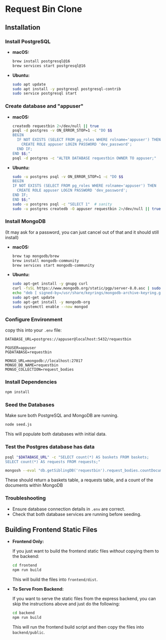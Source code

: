 # Request Bin Clone

## Installation

### Install PostgreSQL

- **macOS:**

  ```sh
  brew install postgresql@16
  brew services start postgresql@16
  ```

- **Ubuntu:**

  ```sh
  sudo apt update
  sudo apt install -y postgresql postgresql-contrib
  sudo service postgresql start
  ```

### Create database and "appuser"

- **macOS:**

  ```sh
  createdb requestbin 2>/dev/null || true
  psql -d postgres -v ON_ERROR_STOP=1 -c "DO $$
  BEGIN
    IF NOT EXISTS (SELECT FROM pg_roles WHERE rolname='appuser') THEN
      CREATE ROLE appuser LOGIN PASSWORD 'dev_password';
    END IF;
  END $$;"
  psql -d postgres -c "ALTER DATABASE requestbin OWNER TO appuser;"
  ```

- **Ubuntu:**

  ```sh
  sudo -u postgres psql -v ON_ERROR_STOP=1 -c "DO $$
  BEGIN
  IF NOT EXISTS (SELECT FROM pg_roles WHERE rolname='appuser') THEN
    CREATE ROLE appuser LOGIN PASSWORD 'dev_password';
  END IF;
  END $$;"
  sudo -u postgres psql -c "SELECT 1"  # sanity
  sudo -u postgres createdb -O appuser requestbin 2>/dev/null || true
  ```

### Install MongoDB

(It may ask for a password, you can just cancel out of that and it should still install)

- **macOS:**

  ```sh
  brew tap mongodb/brew
  brew install mongodb-community
  brew services start mongodb-community
  ```

- **Ubuntu:**

  ```sh
  sudo apt-get install -y gnupg curl
  curl -fsSL https://www.mongodb.org/static/pgp/server-8.0.asc | sudo gpg --dearmor -o /usr/share/keyrings/mongodb-archive-keyring.gpg
  echo "deb [ signed-by=/usr/share/keyrings/mongodb-archive-keyring.gpg ] https://repo.mongodb.org/apt/ubuntu $(lsb_release -cs)/mongodb-org/8.0 multiverse" | sudo tee /etc/apt/sources.list.d/mongodb-org-8.0.list
  sudo apt-get update
  sudo apt-get install -y mongodb-org
  sudo systemctl enable --now mongod
  ```

### Configure Environment

copy this into your `.env` file:

```text
DATABASE_URL=postgres://appuser@localhost:5432/requestbin

PGUSER=appuser
PGDATABASE=requestbin

MONGO_URL=mongodb://localhost:27017
MONGO_DB_NAME=requestbin
MONGO_COLLECTION=request_bodies
```

### Install Dependencies

```sh
npm install
```

### Seed the Databases

Make sure both PostgreSQL and MongoDB are running.

```sh
node seed.js
```

This will populate both databases with initial data.

### Test the Postgres database has data

```sh
psql "$DATABASE_URL" -c "SELECT count(*) AS baskets FROM baskets;
SELECT count(*) AS requests FROM requests;"

mongosh --eval "db.getSiblingDB('requestbin').request_bodies.countDocuments()"
```

These should return a baskets table, a requests table, and a count of the documents within MongoDB

### Troubleshooting

- Ensure database connection details in `.env` are correct.
- Check that both database services are running before seeding.

## Building Frontend Static Files

- **Frontend Only:**

  If you just want to build the frontend static files _without_ copying them to the backend:

  ```sh
  cd frontend
  npm run build
  ```

  This will build the files into `frontend/dist`.

- **To Serve From Backend:**

  If you want to serve the static files from the express backend, you can skip the instructions above and just do the following:

  ```sh
  cd backend
  npm run build
  ```

  This will run the frontend build script and then copy the files into `backend/public`.

